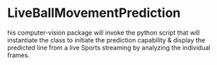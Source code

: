 # LiveBallMovementPrediction
his computer-vision package will invoke the python script that will instantiate the class to initiate the prediction capability &amp; display the predicted line from a live Sports streaming by analyzing the individual frames.
